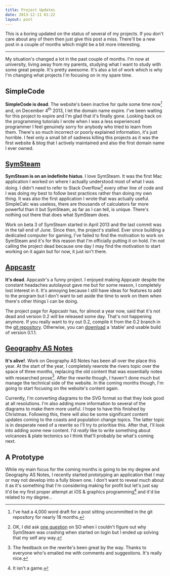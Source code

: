 ```yaml
---
title: Project Updates
date: 2013-12-11 01:22
layout: post
---
```


This is a boring updated on the status of several of my projects. If you don't care about any of them then just give this post a miss. There'll be a new post in a couple of months which might be a bit more interesting.

---

My situation's changed a lot in the past couple of months. I'm now at university, living away from my parents, studying what I want to study with some great people. It's pretty awesome. It's also a lot of work which is why I'm changing what projects I'm focusing on in my spare time.

## SimpleCode

**SimpleCode is dead**. The website's been inactive for quite some time now[^1] and, on December 4<sup>th</sup> 2013, I let the domain name expire. I've been waiting for this project to expire and I'm glad that it's finally gone. Looking back on the programming tutorials I wrote when I was a less experienced programmer I feel genuinely sorry for anybody who tried to learn from them. There's so much incorrect or poorly explained information, it's just horrible. I feel only a small bit of sadness killing this projects as it was the first website & blog that I actively maintained and also the first domain name I ever owned.

## [SymSteam](/projects/symsteam/)

**SymSteam is on an indefinite hiatus**. I love SymSteam. It was the first Mac application I worked on where I actually understood most of what I was doing. I didn't need to refer to Stack Overflow[^2] every other line of code and I was doing my best to follow best practices rather than doing my own thing. It was also the first application I wrote that was actually useful. SimpleCalc was useless, there are thousands of calculators far more powerful than it but SymSteam, as far as I can tell, is unique. There's nothing out there that does what SymSteam does.

Work on beta 3 of SymSteam started in April 2013 and the last commit was in the tail end of June. Since then, the project's stalled. Ever since building a dedicated computer for gaming, I've failed to find the motivation to work on SymSteam and it's for this reason that I'm officially putting it on hold. I'm not calling the project dead because one day I may find the motivation to start working on it again but for now, it just isn't there.

## [Appcastr](/projects/appcastr/)

**It's dead**. Appcastr's a funny project. I enjoyed making Appcastr despite the constant headaches autolayout gave me but for some reason, I completely lost interest in it. It's annoying because I still have ideas for features to add to the program but I don't want to set aside the time to work on them when there's other things I can be doing. 

The project page for Appcastr has, for almost a year now, said that it's not dead and version 0.2 will be released some day. That's not happening anymore. If you really want to try out 0.2, compile it from the 0.2 branch in the [git repository][appcastr-repo]. Otherwise, you can [download][appcastr-download] a ‘stable’ and usable build of version 0.1.1.

[appcastr-repo]: https://github.com/alexjohnj/appcastr
[appcastr-download]: https://github.com/downloads/alexjohnj/appcastr/Appcastr-0.1.1.zip

## [Geography AS Notes](/projects/geographyas/)

**It's alive!**. Work on Geography AS Notes has been all over the place this year. At the start of the year, I completely rewrote the rivers topic over the space of three months, replacing the old content that was essentially notes with researched prose[^3]. After the rewrite though, I haven't done much but manage the technical side of the website. In the coming months though, I'm going to start focusing on the website's content again.

Currently, I'm converting diagrams to the SVG format so that they look good at all resolutions. I'm also adding more information to several of the diagrams to make them more useful. I hope to have this finished by Christmas. Following this, there will also be some significant content updates coming to the coasts and population change topics. The latter topic is in desperate need of a rewrite so I'll try to prioritise this. After that, I'll look into adding some new content. I'd _really_ like to write something about volcanoes & plate tectonics so I think that'll probably be what's coming next.

## A Prototype

While my main focus for the coming months is going to be my degree and Geography AS Notes, I recently started prototyping an application that I may or may not develop into a fully blown one. I don't want to reveal much about it as it's something that I'm considering making for profit but let's just say it'd be my first proper attempt at iOS & graphics programming[^4] and it'd be related to my degree...

[^1]: I've had a 4,000 word draft for a post sitting uncommitted in the git repository for nearly 18 months.
[^2]: OK, I did ask [one question][so-question] on SO when I couldn't figure out why SymSteam was crashing when started on login but I ended up solving that my self any way. 
[^3]: The feedback on the rewrite's been great by the way. Thanks to everyone who's emailed me with comments and suggestions. It's really nice.
[^4]: It isn't a game.

[direct-link]: http://alexjohnj.github.io/simplecode/
[so-question]: http://stackoverflow.com/questions/11811119/cocoa-application-crashing-when-launched-on-login